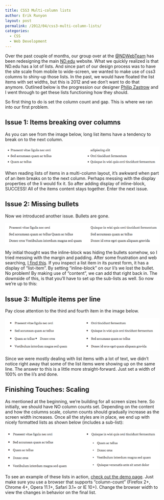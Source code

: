 ```yaml
---
title: CSS3 Multi-column lists
author: Erik Runyon
layout: post
permalink: /2012/04/css3-multi-column-lists/
categories:
  - CSS
  - Web Development
---
```

Over the past couple of months, our group over at the [@NDWebTeam][1] has been redesigning the main [ND.edu][2] website. What we quickly realized is that ND.edu has a lot of lists. And since part of our design process was to have the site scale from mobile to wide-screen, we wanted to make use of css3 columns to shiny-up those lists. In the past, we would have floated the list items with set widths, but this is 2012 and we don’t want to do that anymore. Outlined below is the progression our designer [Philip Zastrow][3] and I went through to get these lists functioning how they should.

So first thing to do is set the column count and gap. This is where we ran into our first problem.<!--more-->

## Issue 1: Items breaking over columns

As you can see from the image below, long list items have a tendency to break on to the next column.

![Orphan list content](/images/2012/list-orphan.png)

When reading lists of items in a multi-column layout, it’s awkward when part of an item breaks on to the next column. Perhaps messing with the display properties of the li would fix it. So after adding display of inline-block, SUCCESS! All of the items content stays together. Enter the next issue.

## Issue 2: Missing bullets

Now we introduced another issue. Bullets are gone.

![Lists with no bullets](/images/2012/list-nobull.png)

My initial thought was the inline-block was hiding the bullets somehow, so I tried messing with the margin and padding. After some frustration and web searching, [I find this][4]. If you inspect a list item in its purest form, it has a display of “list-item”. By setting “inline-block” on our li’s we lost the bullet. No problem! By making use of “content”, we can add that right back in. The downside of this, is that you’ll have to set up the sub-lists as well. So now we’re up to this:

## Issue 3: Multiple items per line

Pay close attention to the third and fourth item in the image below.

![Side-by-side list items](/images/2012/list-side-by-side-lis.png)

Since we were mostly dealing with list items with a lot of text, we didn’t notice right away that some of the list items were showing up on the same line. The answer to this is a little more straight-forward. Just set a width of 100% on the li’s and done.

## Finishing Touches: Scaling

As mentioned at the beginning, we’re building for all screen sizes here. So initially, we should have NO column counts set. Depending on the content and how the columns scale, column counts should gradually increase as the screen width increases. Once all the styles are in place, we end up with nicely formatted lists as shown below (includes a sub-list):

![Final list styles](/images/2012/list-final-lis.png)

To see an example of these lists in action, [check out the demo page][5]. Just make sure you use a browser that supports “column-count” (Firefox 2+, Chrome 4+, Opera 11.1+, Safari 3.1+ or IE 10+). Change the browser width to view the changes in behavior on the final list.

 [1]: http://twitter.com/NDWebTeam
 [2]: http://nd.edu/
 [3]: http://phanza.com/
 [4]: http://www.w3.org/TR/CSS2/generate.html#lists
 [5]: /demos/css3-column-lists/